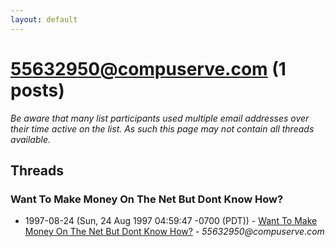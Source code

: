 ```yaml
---
layout: default
---
```


# 55632950@compuserve.com (1 posts)

_Be aware that many list participants used multiple email addresses over their time active on the list. As such this page may not contain all threads available._

## Threads

### Want To Make Money On The Net But Dont Know How?
+ 1997-08-24 (Sun, 24 Aug 1997 04:59:47 -0700 (PDT)) - [Want To Make Money On The Net But Dont Know How?](/archive/1997/08/d53275066d7ddf7b72236fdf44269d728250e2c4bebe435ea2d035c4815cf2f0) - _55632950@compuserve.com_

